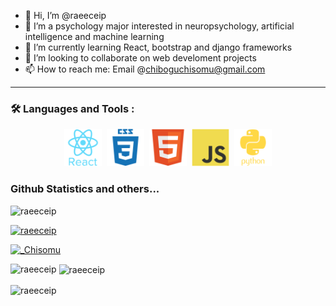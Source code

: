 - 👋 Hi, I’m @raeeceip
- 👀 I’m a psychology major interested in neuropsychology, artificial intelligence and machine learning
- 🌱 I’m currently learning  React, bootstrap and django frameworks
- 💞️ I’m looking to collaborate on web develoment projects
- 📫 How to reach me: Email @chiboguchisomu@gmail.com
---

### :hammer_and_wrench: Languages and Tools :
<div align="center">
  
  <img src="https://github.com/devicons/devicon/blob/master/icons/react/react-original-wordmark.svg" title="React" alt="React" width="60" height="60"/>&nbsp;
  <img src="https://github.com/devicons/devicon/blob/master/icons/css3/css3-plain-wordmark.svg"  title="CSS3" alt="CSS" width="60" height="60"/>&nbsp;
  <img src="https://github.com/devicons/devicon/blob/master/icons/html5/html5-original.svg" title="HTML5" alt="HTML" width="60" height="60"/>&nbsp;
  <img src="https://github.com/devicons/devicon/blob/master/icons/javascript/javascript-original.svg" title="JavaScript" alt="JavaScript" width="60" height="60"/>&nbsp;
  <img src="https://github.com/devicons/devicon/blob/master/icons/python/python-plain-wordmark.svg" title="Python" alt="Python" width="60" height="60"/>
</div>

### Github Statistics and others...

<p align="left"> <img src="https://komarev.com/ghpvc/?username=raeeceip&label=Profile%20views&color=0e75b6&style=flat" alt="raeeceip" /> </p>

<p align="left"> <a href="https://github.com/ryo-ma/github-profile-trophy"><img src="https://github-profile-trophy.vercel.app/?username=raeeceip" alt="raeeceip" /></a> </p>

<p align="left"> <a href="https://twitter.com/_Chisomu" target="blank"><img src="https://img.shields.io/twitter/follow/_Chisomu?logo=twitter&style=for-the-badge" alt="_Chisomu" /></a> </p>

<p><img align="left" src="https://github-readme-stats.vercel.app/api/top-langs?username=raeeceip&show_icons=true&locale=en&layout=compact" alt="raeeceip" /></p>

<p>&nbsp;<img align="center" src="https://github-readme-stats.vercel.app/api?username=raeeceip&show_icons=true&locale=en" alt="raeeceip" /></p>

<p><img align="center" src="https://github-readme-streak-stats.herokuapp.com/?user=raeeceip&" alt="raeeceip" /></p>


<!---
raeeceip/raeeceip is a ✨ special ✨ repository because its `README.md` (this file) appears on your GitHub profile.
You can click the Preview link to take a look at your changes.
--->
